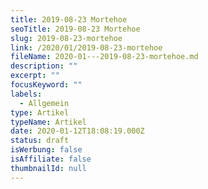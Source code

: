 ```yaml
---
title: 2019-08-23 Mortehoe
seoTitle: 2019-08-23 Mortehoe
slug: 2019-08-23-mortehoe
link: /2020/01/2019-08-23-mortehoe
fileName: 2020-01---2019-08-23-mortehoe.md
description: ""
excerpt: ""
focusKeyword: ""
labels:
  - Allgemein
type: Artikel
typeName: Artikel
date: 2020-01-12T18:08:19.000Z
status: draft
isWerbung: false
isAffiliate: false
thumbnailId: null
---
```

